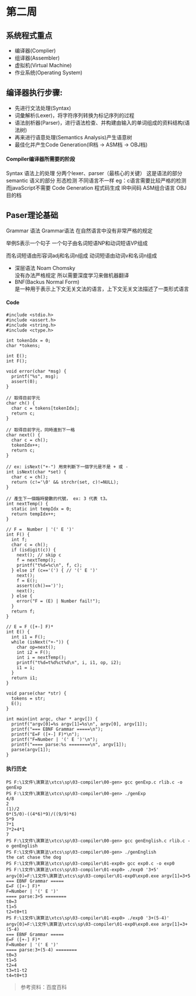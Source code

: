 # 第二周

## 系统程式重点
* 编译器(Complier)
* 组译器(Assembler)
* 虚拟机(Virtual Machine)
* 作业系统(Operating System)

## 编译器执行步骤:
* 先进行文法处理(Syntax)
* 词彙解析(Lexer)，将字符序列转换为标记序列的过程
* 语法剖析器(Parser)，进行语法检查、并构建由输入的单词组成的资料结构(语法树)
* 再来进行语意处理(Semantics Analysis)产生语意树
* 最佳化并产生Code Generation(IR档 → ASM档 → OBJ档)

#### Compiler编译器所需要的阶段
Syntax 语法上的处理 分两个lexer、parser（最核心的关键）  这是语法的部分
semantic 语义的部分 形态检测  不同语言不一样 eg：c语言需要比较严格的检测 而javaScript不需要
Code Generation 程式码生成   IR中间码   ASM组合语言  OBJ目的档




## Paser理论基础
Grammar 语法
Grammar语法  在自然语言中没有非常严格的规定 

举例S表示一个句子 一个句子由名词短语NP和动词短语VP组成

而名词短语由形容词adj和名词n组成 动词短语由动词v和名词n组成

* 深层语法 Noam Chomsky  
没有办法严格规定 所以需要深度学习来做机器翻译
* BNF(Backus Normal Form)  
是一种用于表示上下文无关文法的语言，上下文无关文法描述了一类形式语言

#### Code
```
#include <stdio.h>
#include <assert.h>
#include <string.h>
#include <ctype.h>

int tokenIdx = 0;
char *tokens;

int E();
int F();

void error(char *msg) {
  printf("%s", msg);
  assert(0);
}

// 取得目前字元
char ch() {
  char c = tokens[tokenIdx];
  return c;
}

// 取得目前字元，同時進到下一格
char next() {
  char c = ch();
  tokenIdx++;
  return c;
}

// ex: isNext("+-") 用來判斷下一個字元是不是 + 或 -
int isNext(char *set) {
  char c = ch();
  return (c!='\0' && strchr(set, c)!=NULL);
}

// 產生下一個臨時變數的代號， ex: 3 代表 t3。
int nextTemp() {
  static int tempIdx = 0;
  return tempIdx++;
}

// F =  Number | '(' E ')'
int F() {
  int f;
  char c = ch();
  if (isdigit(c)) {
    next(); // skip c
    f = nextTemp();
    printf("t%d=%c\n", f, c);
  } else if (c=='(') { // '(' E ')'
    next();
    f = E();
    assert(ch()==')');
    next();
  } else {
    error("F = (E) | Number fail!");
  }
  return f; 
}

// E = F ([+-] F)*
int E() {
  int i1 = F();
  while (isNext("+-")) {
    char op=next();
    int i2 = F();
    int i = nextTemp();
    printf("t%d=t%d%ct%d\n", i, i1, op, i2);
    i1 = i;
  }
  return i1;
}

void parse(char *str) {
  tokens = str;
  E();
}

int main(int argc, char * argv[]) {
  printf("argv[0]=%s argv[1]=%s\n", argv[0], argv[1]);
  printf("=== EBNF Grammar =====\n");
  printf("E=F ([+-] F)*\n");
  printf("F=Number | '(' E ')'\n");
  printf("==== parse:%s ========\n", argv[1]);
  parse(argv[1]);
}

```

#### 执行历史

```
PS F:\1文件\演算法\xtcs\sp\03-compiler\00-gen> gcc genExp.c rlib.c -o genExp
PS F:\1文件\演算法\xtcs\sp\03-compiler\00-gen> ./genExp
4/8
2
(1)/2
0*(5/0)-((4*6)*9)/((9/9)*6)
5*9
7*1
7*2+4*1
7
PS F:\1文件\演算法\xtcs\sp\03-compiler\00-gen> gcc genEnglish.c rlib.c -o genEnglish
PS F:\1文件\演算法\xtcs\sp\03-compiler\00-gen> ./genEnglish
the cat chase the dog
PS F:\1文件\演算法\xtcs\sp\03-compiler\01-exp0> gcc exp0.c -o exp0
PS F:\1文件\演算法\xtcs\sp\03-compiler\01-exp0> ./exp0 '3+5'
argv[0]=F:\1文件\演算法\xtcs\sp\03-compiler\01-exp0\exp0.exe argv[1]=3+5
=== EBNF Grammar =====
E=F ([+-] F)*
F=Number | '(' E ')'
==== parse:3+5 ========
t0=3
t1=5
t2=t0+t1
PS F:\1文件\演算法\xtcs\sp\03-compiler\01-exp0> ./exp0 '3+(5-4)'
argv[0]=F:\1文件\演算法\xtcs\sp\03-compiler\01-exp0\exp0.exe argv[1]=3+(5-4)
=== EBNF Grammar =====
E=F ([+-] F)*
F=Number | '(' E ')'
==== parse:3+(5-4) ========
t0=3
t1=5
t2=4
t3=t1-t2
t4=t0+t3
```

> 参考资料：百度百科
